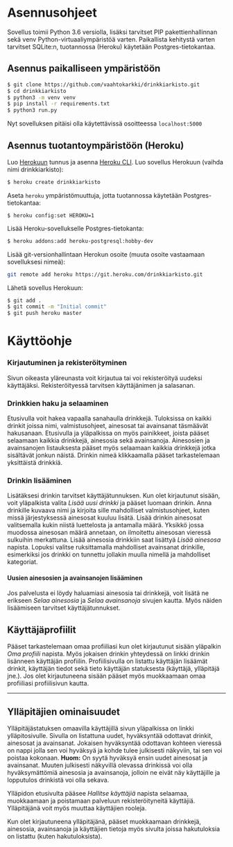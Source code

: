 # Asennusohjeet

Sovellus toimii Python 3.6 versiolla, lisäksi tarvitset PIP pakettienhallinnan sekä venv Python-virtuaaliympäristöä varten. Paikallista kehitystä varten tarvitset SQLite:n, tuotannossa (Heroku) käytetään Postgres-tietokantaa.

## Asennus paikalliseen ympäristöön

```bash
$ git clone https://github.com/vaahtokarkki/drinkkiarkisto.git
$ cd drinkkiarkisto
$ python3 -m venv venv
$ pip install -r requirements.txt
$ python3 run.py
```

Nyt sovelluksen pitäisi olla käytettävissä osoitteessa ``localhost:5000``

## Asennus tuotantoympäristöön (Heroku)

Luo [Herokuun](http://heroku.com) tunnus ja asenna [Heroku CLI](https://devcenter.heroku.com/articles/heroku-cli). 
Luo sovellus Herokuun (vaihda nimi drinkkiarkisto):  
```bash
$ heroku create drinkkiarkisto
```  
Aseta ``heroku`` ympäristömuuttuja, jotta tuotannossa käytetään Postgres-tietokantaa:  
```
$ heroku config:set HEROKU=1
```  
Lisää Heroku-sovellukselle Postgres-tietokanta:
```bash
$ heroku addons:add heroku-postgresql:hobby-dev
```  
Lisää git-versionhallintaan Herokun osoite (muuta osoite vastaamaan sovelluksesi nimeä):  
```bash
git remote add heroku https://git.heroku.com/drinkkiarkisto.git
```  
Lähetä sovellus Herokuun:  
```bash
$ git add .
$ git commit -m "Initial commit"
$ git push heroku master
```

# Käyttöohje 

### Kirjautuminen ja rekisteröityminen

Sivun oikeasta yläreunasta voit kirjautua tai voi rekisteröityä uudeksi käyttäjäksi. Rekisteröityessä tarvitsen käyttäjänimen ja salasanan.

### Drinkkien haku ja selaaminen

Etusivulla voit hakea vapaalla sanahaulla drinkkejä. Tuloksissa on kaikki drinkit joissa nimi, valmistusohjeet, ainesosat tai avainsanat täsmäävät hakusanaan. Etusivulla ja yläpalkissa on myös painikkeet, joista pääset selaamaan kaikkia drinkkejä, ainesosia sekä avainsanoja. Ainesosien ja avainsanojen listauksesta pääset myös selaamaan kaikkia drinkkejä jotka sisältävät jonkun näistä. Drinkin nimeä klikkaamalla pääset tarkastelemaan yksittäistä drinkkiä. 

### Drinkin lisääminen

Lisätäksesi drinkin tarvitset käyttäjätunnuksen. Kun olet kirjautunut sisään, voit yläpalkista valita *Lisää uusi drinkki* ja pääset luomaan drinkin. Anna drinkille kuvaava nimi ja kirjoita sille mahdolliset valmistusohjeet, kuten missä järjestyksessä ainesosat kuuluu lisätä. Lisää drinkin ainesosat valitsemalla kukin niistä luettelosta ja antamalla määrä. Yksikkö jossa muodossa ainesosan määrä annetaan, on ilmoitettu ainesosan vieressä sulkuihin merkattuna. Lisää ainesosia drinkkiin saat lisättyä *Lisää ainesosa* napista. Lopuksi valitse ruksittamalla mahdolliset avainsanat drinkille, esimerkiksi jos drinkki on tunnettu jollakin muulla nimellä ja mahdolliset kategoriat.

#### Uusien ainesosien ja avainsanojen lisääminen

Jos palvelusta ei löydy haluamiasi ainesosia tai drinkkejä, voit lisätä ne erikseen *Selaa ainesosia* ja *Selaa avainsanoja* sivujen kautta. Myös näiden lisäämiseen tarvitset käyttäjätunnukset. 

## Käyttäjäprofiilit

Pääset tarkastelemaan omaa profiiliasi kun olet kirjautunut sisään yläpalkin *Oma profiili* napista. Myös jokaisen drinkin yhteydessä on linkki drinkin lisänneen käyttäjän profiilin. Profiilisivulla on listattu käyttäjän lisäämät drinkit, käyttäjän tiedot sekä tieto käyttäjän statuksesta (käyttäjä, ylläpitäjä jne.). Jos olet kirjautuneena sisään pääset myös muokkaamaan omaa profiiliasi profiilisivun kautta. 

---

## Ylläpitäjien ominaisuudet

Ylläpitäjästatuksen omaavilla käyttäjillä sivun yläpalkissa on linkki ylläpitosivulle. Sivulla on listattuna uudet, hyväksyntää odottavat drinkit, ainesosat ja avainsanat. Jokaisen hyväksyntää odottavan kohteen vieressä on nappi jolla sen voi hyväksyä ja kohde tulee julkisesti näkyviin, tai sen voi poistaa kokonaan. **Huom:** On syytä hyväksyä ensin uudet ainesosat ja avainsanat. Muuten julkisesti näkyvillä olevassa drinkissä voi olla hyväksymättömiä ainesosia ja avainsanoja, jolloin ne eivät näy käyttäjille ja lopputulos drinkistä voi olla sekava.

Ylläpidon etusivulta pääsee *Hallitse käyttäjiä* napista selaamaa, muokkaamaan ja poistamaan palveluun rekisteröityneitä käyttäjiä. Ylläpitäjänä voit myös muuttaa käyttäjien rooleja.  

Kun olet kirjautuneena ylläpitäjänä, pääset muokkaamaan drinkkejä, ainesosia, avainsanoja ja käyttäjien tietoja  myös sivulta joissa hakutuloksia on listattu (kuten hakutuloksista).